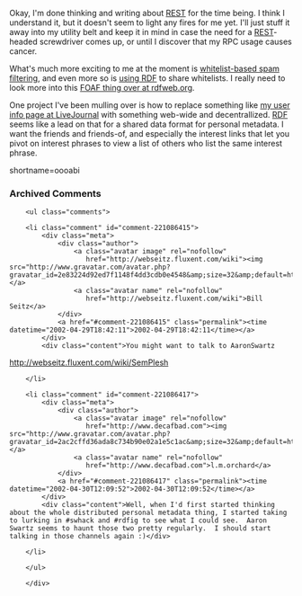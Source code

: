 <p>Okay, I'm done thinking and writing about <a href="http://www.decafbad.com/twiki/bin/view/Main/REST">REST</a> for the time being.  I think I understand it, but it doesn't seem to light any fires for me yet.  I'll just stuff it away into my utility belt and keep it in mind in case the need for a <a href="http://www.decafbad.com/twiki/bin/view/Main/REST">REST</a>-headed screwdriver comes up, or until I discover that my RPC usage causes cancer.</p>
<p>What's much more exciting to me at the moment is <a href="http://impressive.net/people/gerald/2000/12/spam-filtering.html">whitelist-based spam filtering</a>, and even more so is <a href="http://www.w3.org/2001/12/rubyrdf/util/foafwhite/intro.html">using <a href="http://www.decafbad.com/twiki/bin/view/Main/RDF">RDF</a> to share whitelists</a>.  I really need to look more into this <a href="http://rdfweb.org/">FOAF thing over at rdfweb.org</a>.</p>
<p>One project I've been mulling over is how to replace something like <a href="http://www.livejournal.com/userinfo.bml?user=deus_x">my user info page at <a href="http://www.decafbad.com/twiki/bin/view/Main/LiveJournal">LiveJournal</a></a> with something web-wide and decentrallized.  <a href="http://www.decafbad.com/twiki/bin/view/Main/RDF">RDF</a> seems like a lead on that for a shared data format for personal metadata.  I want the friends and friends-of, and especially the interest links that let you pivot on interest phrases to view a list of others who list the same interest phrase.</p>
<!--more-->
shortname=oooabi

<div id="comments" class="comments archived-comments">
            <h3>Archived Comments</h3>
            
        <ul class="comments">
            
        <li class="comment" id="comment-221086415">
            <div class="meta">
                <div class="author">
                    <a class="avatar image" rel="nofollow" 
                       href="http://webseitz.fluxent.com/wiki"><img src="http://www.gravatar.com/avatar.php?gravatar_id=2e83224d92ed7f1148f4dd3cdb0e4548&amp;size=32&amp;default=http://mediacdn.disqus.com/1320279820/images/noavatar32.png"/></a>
                    <a class="avatar name" rel="nofollow" 
                       href="http://webseitz.fluxent.com/wiki">Bill Seitz</a>
                </div>
                <a href="#comment-221086415" class="permalink"><time datetime="2002-04-29T18:42:11">2002-04-29T18:42:11</time></a>
            </div>
            <div class="content">You might want to talk to AaronSwartz

http://webseitz.fluxent.com/wiki/SemPlesh</div>
            
        </li>
    
        <li class="comment" id="comment-221086417">
            <div class="meta">
                <div class="author">
                    <a class="avatar image" rel="nofollow" 
                       href="http://www.decafbad.com"><img src="http://www.gravatar.com/avatar.php?gravatar_id=2ac2cffd36ada8c734b90e02a1e5c1ac&amp;size=32&amp;default=http://mediacdn.disqus.com/1320279820/images/noavatar32.png"/></a>
                    <a class="avatar name" rel="nofollow" 
                       href="http://www.decafbad.com">l.m.orchard</a>
                </div>
                <a href="#comment-221086417" class="permalink"><time datetime="2002-04-30T12:09:52">2002-04-30T12:09:52</time></a>
            </div>
            <div class="content">Well, when I'd first started thinking about the whole distributed personal metadata thing, I started taking to lurking in #swhack and #rdfig to see what I could see.  Aaron Swartz seems to haunt those two pretty regularly.  I should start talking in those channels again :)</div>
            
        </li>
    
        </ul>
    
        </div>
    